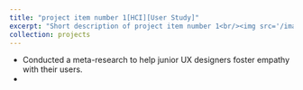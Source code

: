 ```yaml
---
title: "project item number 1[HCI][User Study]"
excerpt: "Short description of project item number 1<br/><img src='/images/500x300.png'>"
collection: projects
---
```


- Conducted a meta-research to help junior UX designers foster empathy with their users.
- 
